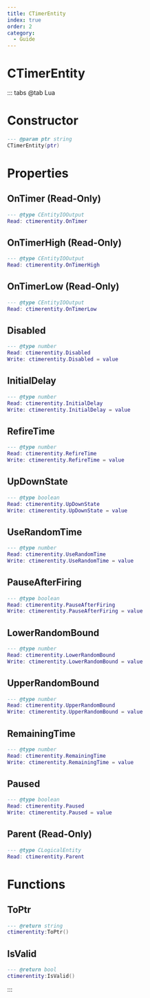 ```yaml
---
title: CTimerEntity
index: true
order: 2
category:
  - Guide
---
```


# CTimerEntity

::: tabs
@tab Lua
# Constructor
```lua
--- @param ptr string
CTimerEntity(ptr)
```
# Properties
## OnTimer (Read-Only)
```lua
--- @type CEntityIOOutput
Read: ctimerentity.OnTimer
```
## OnTimerHigh (Read-Only)
```lua
--- @type CEntityIOOutput
Read: ctimerentity.OnTimerHigh
```
## OnTimerLow (Read-Only)
```lua
--- @type CEntityIOOutput
Read: ctimerentity.OnTimerLow
```
## Disabled 
```lua
--- @type number
Read: ctimerentity.Disabled
Write: ctimerentity.Disabled = value
```
## InitialDelay 
```lua
--- @type number
Read: ctimerentity.InitialDelay
Write: ctimerentity.InitialDelay = value
```
## RefireTime 
```lua
--- @type number
Read: ctimerentity.RefireTime
Write: ctimerentity.RefireTime = value
```
## UpDownState 
```lua
--- @type boolean
Read: ctimerentity.UpDownState
Write: ctimerentity.UpDownState = value
```
## UseRandomTime 
```lua
--- @type number
Read: ctimerentity.UseRandomTime
Write: ctimerentity.UseRandomTime = value
```
## PauseAfterFiring 
```lua
--- @type boolean
Read: ctimerentity.PauseAfterFiring
Write: ctimerentity.PauseAfterFiring = value
```
## LowerRandomBound 
```lua
--- @type number
Read: ctimerentity.LowerRandomBound
Write: ctimerentity.LowerRandomBound = value
```
## UpperRandomBound 
```lua
--- @type number
Read: ctimerentity.UpperRandomBound
Write: ctimerentity.UpperRandomBound = value
```
## RemainingTime 
```lua
--- @type number
Read: ctimerentity.RemainingTime
Write: ctimerentity.RemainingTime = value
```
## Paused 
```lua
--- @type boolean
Read: ctimerentity.Paused
Write: ctimerentity.Paused = value
```
## Parent (Read-Only)
```lua
--- @type CLogicalEntity
Read: ctimerentity.Parent
```
# Functions
## ToPtr
```lua
--- @return string
ctimerentity:ToPtr()
```
## IsValid
```lua
--- @return bool
ctimerentity:IsValid()
```

:::